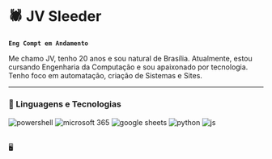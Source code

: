 # 🕷️ JV Sleeder

**`Eng Compt em Andamento`**

Me chamo JV, tenho 20 anos e sou natural de Brasília. Atualmente, estou cursando Engenharia da Computação e sou apaixonado por tecnologia. Tenho foco em automatação, criação de Sistemas e Sites. 

---
### 🤖 Linguagens e Tecnologias

<div style="display: inline_block">
  <img align="center" alt="powershell" src="https://img.shields.io/badge/Powershell-2CA5E0?style=for-the-badge&logo=powershell&logoColor=white" />
  <img align="center" alt="microsoft 365" src="https://img.shields.io/badge/Microsoft_Office-D83B01?style=for-the-badge&logo=microsoft-office&logoColor=white" />
  <img align="center" alt="google sheets" src="https://img.shields.io/badge/Google%20Sheets-34A853?style=for-the-badge&logo=google-sheets&logoColor=white" />
  <img align="center" alt="python" src="https://img.shields.io/badge/Python-3776AB?style=for-the-badge&logo=python&logoColor=white" />
  <img align="center" alt="js" src="https://img.shields.io/badge/JavaScript-F7DF1E?style=for-the-badge&logo=javascript&logoColor=black" />

</div><br/>

🖥️ 

